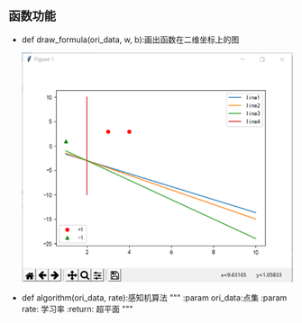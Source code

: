 ## 函数功能

+ def draw_formula(ori_data, w, b):画出函数在二维坐标上的图

  ![坐标图](perceptron.png)

+ def algorithm(ori_data, rate):感知机算法
      """
      :param ori_data:点集
      :param rate: 学习率
      :return: 超平面
      """